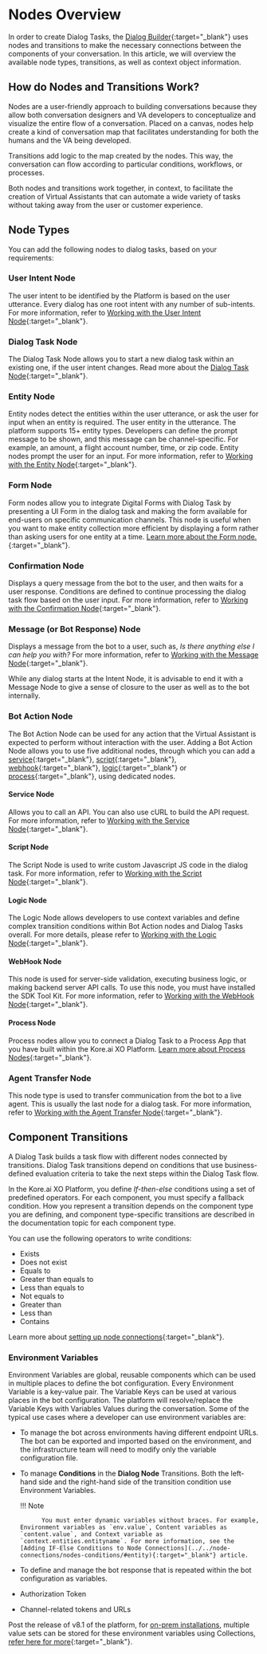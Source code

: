 # Nodes Overview

In order to create Dialog Tasks, the [Dialog Builder](../../using-the-dialog-builder-tool/){:target="_blank"} uses nodes and transitions to make the necessary connections between the components of your conversation. In this article, we will overview the available node types, transitions, as well as context object information.


## How do Nodes and Transitions Work?

Nodes are a user-friendly approach to building conversations because they allow both conversation designers and VA developers to conceptualize and visualize the entire flow of a conversation. Placed on a canvas, nodes help create a kind of conversation map that facilitates understanding for both the humans and the VA being developed. 

Transitions add logic to the map created by the nodes. This way, the conversation can flow according to particular conditions, workflows, or processes.

Both nodes and transitions work together, in context, to facilitate the creation of Virtual Assistants that can automate a wide variety of tasks without taking away from the user or customer experience.


## Node Types

You can add the following nodes to dialog tasks, based on your requirements:


### User Intent Node

The user intent to be identified by the Platform is based on the user utterance. Every dialog has one root intent with any number of sub-intents. For more information, refer to [Working with the User Intent Node](../working-with-the-user-intent-node/){:target="_blank"}.


### Dialog Task Node

The Dialog Task Node allows you to start a new dialog task within an existing one, if the user intent changes. Read more about the [Dialog Task Node](../working-with-the-dialog-node/){:target="_blank"}.


### Entity Node

Entity nodes detect the entities within the user utterance, or ask the user for input when an entity is required. The user entity in the utterance. The platform supports 15+ entity types. Developers can define the prompt message to be shown, and this message can be channel-specific. For example, an amount, a flight account number, time, or zip code. Entity nodes prompt the user for an input. For more information, refer to [Working with the Entity Node](../working-with-the-entity-node/){:target="_blank"}.


### Form Node

Form nodes allow you to integrate Digital Forms with Dialog Task by presenting a UI Form in the dialog task and making the form available for end-users on specific communication channels. This node is useful when you want to make entity collection more efficient by displaying a form rather than asking users for one entity at a time. [Learn more about the Form node.](../working-with-the-form-node/){:target="_blank"}.


### Confirmation Node

Displays a query message from the bot to the user, and then waits for a user response. Conditions are defined to continue processing the dialog task flow based on the user input. For more information, refer to [Working with the Confirmation Node](../working-with-the-confirmation-nodes/){:target="_blank"}.


### Message (or Bot Response) Node

Displays a message from the bot to a user, such as, _Is there anything else I can help you with?_ For more information, refer to [Working with the Message Node](../working-with-the-message-nodes/){:target="_blank"}.

While any dialog starts at the Intent Node, it is advisable to end it with a Message Node to give a sense of closure to the user as well as to the bot internally.


### Bot Action Node

The Bot Action Node can be used for any action that the Virtual Assistant is expected to perform without interaction with the user. Adding a Bot Action Node allows you to use five additional nodes, through which you can add a [service](../working-with-the-service-node/){:target="_blank"}, [script](../working-with-the-script-node/){:target="_blank"}, [webhook](../working-with-the-web-hook-node/){:target="_blank"}, [logic](../working-with-the-logic-node/){:target="_blank"} or [process](../process-nodes/){:target="_blank"}, using dedicated nodes.


#### Service Node

Allows you to call an API. You can also use cURL to build the API request. For more information, refer to [Working with the Service Node](../working-with-the-service-node/){:target="_blank"}.


#### Script Node

The Script Node is used to write custom Javascript JS code in the dialog task. For more information, refer to [Working with the Script Node](../working-with-the-script-node/){:target="_blank"}.


#### Logic Node

The Logic Node allows developers to use context variables and define complex transition conditions within Bot Action nodes and Dialog Tasks overall. For more details, please refer to  [Working with the Logic Node](../working-with-the-logic-node/){:target="_blank"}.


#### WebHook Node

This node is used for server-side validation, executing business logic, or making backend server API calls. To use this node, you must have installed the SDK Tool Kit. For more information, refer to [Working with the WebHook Node](../working-with-the-web-hook-node/){:target="_blank"}.


#### Process Node

Process nodes allow you to connect a Dialog Task to a Process App that you have built within the Kore.ai XO Platform. [Learn more about Process Nodes](../process-nodes/){:target="_blank"}.


### Agent Transfer Node

This node type is used to transfer communication from the bot to a live agent. This is usually the last node for a dialog task. For more information, refer to [Working with the Agent Transfer Node](../working-with-the-agent-transfer-node/){:target="_blank"}.


## Component Transitions

A Dialog Task builds a task flow with different nodes connected by transitions. Dialog Task transitions depend on conditions that use business-defined evaluation criteria to take the next steps within the Dialog Task flow.

In the Kore.ai XO Platform, you define _If-then-else_ conditions using a set of predefined operators. For each component, you must specify a fallback condition. How you represent a transition depends on the component type you are defining, and component type-specific transitions are described in the documentation topic for each component type.

You can use the following operators to write conditions:

* Exists
* Does not exist
* Equals to
* Greater than equals to
* Less than equals to
* Not equals to
* Greater than
* Less than
* Contains

Learn more about [setting up node connections](../../node-connections/nodes-conditions/){:target="_blank"}.


### Environment Variables

Environment Variables are global, reusable components which can be used in multiple places to define the bot configuration. Every Environment Variable is a key-value pair. The Variable Keys can be used at various places in the bot configuration. The platform will resolve/replace the Variable Keys with Variables Values during the conversation. Some of the typical use cases where a developer can use environment variables are:

* To manage the bot across environments having different endpoint URLs. The bot can be exported and imported based on the environment, and the infrastructure team will need to modify only the variable configuration file.
* To manage **Conditions** in the **Dialog Node** Transitions. Both the left-hand side and the right-hand side of the transition condition use Environment Variables.  
  
    !!! Note
    
            You must enter dynamic variables without braces. For example, Environment variables as `env.value`, Content variables as `content.value`, and Context variable as `context.entities.entityname`. For more information, see the [Adding IF-Else Conditions to Node Connections](../../node-connections/nodes-conditions/#entity){:target="_blank"} article.

* To define and manage the bot response that is repeated within the bot configuration as variables.
* Authorization Token
* Channel-related tokens and URLs

Post the release of v8.1 of the platform, for <span style="text-decoration:underline;">on-prem installations</span>, multiple value sets can be stored for these environment variables using Collections, [refer here for more](../../../../../app-settings/variables/collections){:target="_blank"}.